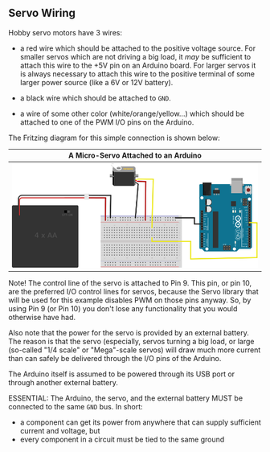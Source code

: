 ## Servo Wiring ##

Hobby servo motors have 3 wires:

* a red wire which should be attached to the positive voltage source.  For smaller
servos which are not driving a big load, it *may* be sufficient to attach this wire 
to the +5V pin on an Arduino board.  For larger servos it is always necessary to attach
this wire to the positive terminal of some larger power source (like a 6V or 12V battery).

* a black wire which should be attached to `GND`.

* a wire of some other color (white/orange/yellow...) which should be attached to
one of the PWM I/O pins on the Arduino.

The Fritzing diagram for this simple connection is shown below:

| A Micro-Servo Attached to an Arduino |
|:------------------------------------:|
| ![](images/servo-w-battery_bb.svg.png)         |

Note! The control line of the servo is attached to Pin 9.  This pin, or pin 10,
are the preferred I/O control lines for servos, because the Servo library
that will be used for this example disables PWM on those pins anyway.
So, by using Pin 9 (or Pin 10) you don't lose any functionality that you would
otherwise have had.

Also note that the power for the servo is provided by an external battery.  The reason
is that the servo (especially, servos turning a big load, or large (so-called "1/4 scale" or 
"Mega"-scale servos) will draw much more current than can safely be delivered through
the I/O pins of the Arduino.  

The Arduino itself is assumed to be powered through its USB port or through another 
external battery.

ESSENTIAL:  The Arduino, the servo, and the external battery MUST be connected to
the same `GND` bus.  In short:

* a component can get its power from anywhere that can supply sufficient current and voltage, but
* every component in a circuit must be tied to the same ground


